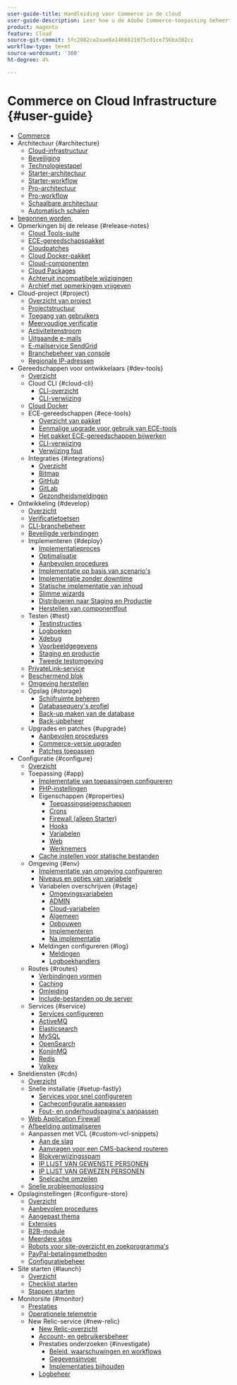 ```yaml
---
user-guide-title: Handleiding voor Commerce in de cloud
user-guide-description: Leer hoe u de Adobe Commerce-toepassing beheert op cloudinfrastructuur.
product: magento
feature: Cloud
source-git-commit: 5fc2082ca2aae8a1466821075c01ce756ba382cc
workflow-type: tm+mt
source-wordcount: '360'
ht-degree: 4%

---
```



# Commerce on Cloud Infrastructure {#user-guide}

+ [Commerce](overview.md)
+ Architectuur {#architecture}
   + [Cloud-infrastructuur](architecture/cloud-architecture.md)
   + [Beveiliging](architecture/security.md)
   + [Technologiestapel](architecture/tech-stack.md)
   + [Starter-architectuur](architecture/starter-architecture.md)
   + [Starter-workflow](architecture/starter-develop-deploy-workflow.md)
   + [Pro-architectuur](architecture/pro-architecture.md)
   + [Pro-workflow](architecture/pro-develop-deploy-workflow.md)
   + [Schaalbare architectuur](architecture/scaled-architecture.md)
   + [Automatisch schalen](architecture/autoscaling.md)
+ [&#x200B; begonnen worden &#x200B;](https://experienceleague.adobe.com/docs/commerce-on-cloud/start/overview.html?lang=nl-NL)
+ Opmerkingen bij de release {#release-notes}
   + [Cloud Tools-suite](release-notes/cloud-tools-suite.md)
   + [ECE-gereedschapspakket](release-notes/ece-tools-package.md)
   + [Cloudpatches](release-notes/cloud-patches.md)
   + [Cloud Docker-pakket](release-notes/cloud-docker.md)
   + [Cloud-componenten](release-notes/cloud-components.md)
   + [Cloud Packages](release-notes/cloud-packages.md)
   + [Achteruit incompatibele wijzigingen](release-notes/backward-incompatible-changes.md)
   + [Archief met opmerkingen vrijgeven](release-notes/cloud-release-archive.md)
+ Cloud-project {#project}
   + [Overzicht van project](project/overview.md)
   + [Projectstructuur](project/file-structure.md)
   + [Toegang van gebruikers](project/user-access.md)
   + [Meervoudige verificatie](project/multi-factor-authentication.md)
   + [Activiteitenstroom](project/activity-stream.md)
   + [Uitgaande e-mails](project/outgoing-emails.md)
   + [E-mailservice SendGrid](project/sendgrid.md)
   + [Branchebeheer van console](project/console-branches.md)
   + [Regionale IP-adressen](project/regional-ip-addresses.md)
+ Gereedschappen voor ontwikkelaars {#dev-tools}
   + [Overzicht](dev-tools/overview.md)
   + Cloud CLI {#cloud-cli}
      + [CLI-overzicht](dev-tools/cloud-cli-overview.md)
      + [CLI-verwijzing](dev-tools/cloud-cli-reference.md)
   + [Cloud Docker](dev-tools/cloud-docker.md)
   + ECE-gereedschappen {#ece-tools}
      + [Overzicht van pakket](dev-tools/package-overview.md)
      + [Eenmalige upgrade voor gebruik van ECE-tools](dev-tools/install-package.md)
      + [Het pakket ECE-gereedschappen bijwerken](dev-tools/update-package.md)
      + [CLI-verwijzing](dev-tools/ece-tools-cli-reference.md)
      + [Verwijzing fout](dev-tools/error-reference.md)
   + Integraties {#integrations}
      + [Overzicht](integrations/overview.md)
      + [Bitmap](integrations/bitbucket.md)
      + [GitHub](integrations/github.md)
      + [GitLab](integrations/gitlab.md)
      + [Gezondheidsmeldingen](integrations/health-notifications.md)
+ Ontwikkeling {#develop}
   + [Overzicht](development/overview.md)
   + [Verificatietoetsen](development/authentication-keys.md)
   + [CLI-branchebeheer](development/cli-branches.md)
   + [Beveiligde verbindingen](development/secure-connections.md)
   + Implementeren {#deploy}
      + [Implementatieproces](deploy/process.md)
      + [Optimalisatie](deploy/optimization.md)
      + [Aanbevolen procedures](deploy/best-practices.md)
      + [Implementatie op basis van scenario&#39;s](deploy/scenario-based.md)
      + [Implementatie zonder downtime](deploy/reduce-downtime.md)
      + [Statische implementatie van inhoud](deploy/static-content.md)
      + [Slimme wizards](deploy/smart-wizards.md)
      + [Distribueren naar Staging en Productie](deploy/staging-production.md)
      + [Herstellen van componentfout](deploy/recover-failed-deployment.md)
   + Testen {#test}
      + [Testinstructies](test/guidance.md)
      + [Logboeken](test/log-locations.md)
      + [Xdebug](test/debug.md)
      + [Voorbeeldgegevens](test/sample-data.md)
      + [Staging en productie](test/staging-and-production.md)
      + [Tweede testomgeving](test/second-staging.md)
   + [PrivateLink-service](development/privatelink-service.md)
   + [Beschermend blok](development/protective-block.md)
   + [Omgeving herstellen](development/restore-environment.md)
   + Opslag {#storage}
      + [Schijfruimte beheren](storage/manage-disk-space.md)
      + [Databasequery&#39;s profiel](storage/profile-database-queries.md)
      + [Back-up maken van de database](storage/database-dump.md)
      + [Back-upbeheer](storage/snapshots.md)
   + Upgrades en patches {#upgrade}
      + [Aanbevolen procedures](development/best-practices.md)
      + [Commerce-versie upgraden](development/commerce-version.md)
      + [Patches toepassen](development/apply-patches.md)
+ Configuratie {#configure}
   + [Overzicht](environment/overview.md)
   + Toepassing {#app}
      + [Implementatie van toepassingen configureren](application/configure-app-yaml.md)
      + [PHP-instellingen](application/php-settings.md)
      + Eigenschappen {#properties}
         + [Toepassingseigenschappen](application/properties.md)
         + [Crons](application/crons-property.md)
         + [Firewall (alleen Starter)](application/firewall-property.md)
         + [Hooks](application/hooks-property.md)
         + [Variabelen](application/variables-property.md)
         + [Web](application/web-property.md)
         + [Werknemers](application/workers-property.md)
      + [Cache instellen voor statische bestanden](application/set-cache.md)
   + Omgeving {#env}
      + [Implementatie van omgeving configureren](environment/configure-env-yaml.md)
      + [Niveaus en opties van variabele](environment/variable-levels.md)
      + Variabelen overschrijven {#stage}
         + [Omgevingsvariabelen](environment/variables-intro.md)
         + [ADMIN](environment/variables-admin.md)
         + [Cloud-variabelen](environment/variables-cloud.md)
         + [Algemeen](environment/variables-global.md)
         + [Opbouwen](environment/variables-build.md)
         + [Implementeren](environment/variables-deploy.md)
         + [Na implementatie](environment/variables-post-deploy.md)
      + Meldingen configureren {#log}
         + [Meldingen](environment/set-up-notifications.md)
         + [Logboekhandlers](environment/log-handlers.md)
   + Routes {#routes}
      + [Verbindingen vormen](routes/routes-yaml.md)
      + [Caching](routes/caching.md)
      + [Omleiding](routes/redirects.md)
      + [Include-bestanden op de server](routes/server-side-includes.md)
   + Services {#service}
      + [Services configureren](services/services-yaml.md)
      + [ActiveMQ](services/activemq.md)
      + [Elasticsearch](services/elasticsearch.md)
      + [MySQL](services/mysql.md)
      + [OpenSearch](services/opensearch.md)
      + [KonijnMQ](services/rabbitmq.md)
      + [Redis](services/redis.md)
      + [Valkey](services/valkey.md)
+ Sneldiensten {#cdn}
   + [Overzicht](cdn/fastly.md)
   + Snelle installatie {#setup-fastly}
      + [Services voor snel configureren](cdn/fastly-configuration.md)
      + [Cacheconfiguratie aanpassen](cdn/fastly-custom-cache-configuration.md)
      + [Fout- en onderhoudspagina&#39;s aanpassen](cdn/fastly-custom-response.md)
   + [Web Application Firewall](cdn/fastly-waf-service.md)
   + [Afbeelding optimaliseren](cdn/fastly-image-optimization.md)
   + Aanpassen met VCL {#custom-vcl-snippets}
      + [Aan de slag](cdn/fastly-vcl-custom-snippets.md)
      + [Aanvragen voor een CMS-backend routeren](cdn/fastly-vcl-wordpress.md)
      + [Blokverwijzingsspam](cdn/fastly-vcl-badreferer.md)
      + [IP LIJST VAN GEWENSTE PERSONEN](cdn/fastly-vcl-allowlist.md)
      + [IP LIJST VAN GEWEZEN PERSONEN](cdn/fastly-vcl-blocking.md)
      + [Snelcache omzeilen](cdn/fastly-vcl-bypass-to-origin.md)
   + [Snelle probleemoplossing](cdn/fastly-troubleshooting.md)
+ Opslaginstellingen {#configure-store}
   + [Overzicht](store/overview.md)
   + [Aanbevolen procedures](store/best-practices.md)
   + [Aangepast thema](store/custom-theme.md)
   + [Extensies](store/extensions.md)
   + [B2B-module](store/b2b-module.md)
   + [Meerdere sites](store/multiple-sites.md)
   + [Robots voor site-overzicht en zoekprogramma&#39;s](store/robots-sitemap.md)
   + [PayPal-betalingsmethoden](store/paypal.md)
   + [Configuratiebeheer](store/store-settings.md)
+ Site starten {#launch}
   + [Overzicht](launch/overview.md)
   + [Checklist starten](launch/checklist.md)
   + [Stappen starten](launch/steps.md)
+ Monitorsite {#monitor}
   + [Prestaties](monitor/performance.md)
   + [Operationele telemetrie](monitor/operational-telemetry.md)
   + New Relic-service {#new-relic}
      + [New Relic-overzicht](monitor/new-relic-service.md)
      + [Account- en gebruikersbeheer](monitor/account-management.md)
      + Prestaties onderzoeken {#investigate}
         + [Beleid, waarschuwingen en workflows](monitor/investigate-performance.md)
         + [Gegevensinvoer](monitor/ingest-data.md)
         + [Implementaties bijhouden](monitor/track-deployments.md)
      + [Logbeheer](monitor/log-management.md)
